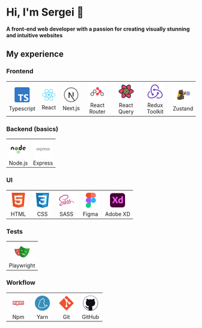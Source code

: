 # Hi, I'm Sergei 👋
<b>A front-end web developer with a passion for creating visually stunning and intuitive websites</b>

## My experience

### Frontend
<table>
  <tr>
    <td align="center">
      <img src="/logos/typescript.svg" width="50" />
      <div>Typescript</div>
    </td>
    <td align="center">
      <img src="/logos/react.svg" width="50" />
      <div>React</div>
    </td>
    <td align="center">
      <img src="/logos/next.svg" width="50" />
      <div>Next.js</div>
    </td>
    <td align="center">
      <img src="/logos/router.svg" width="50" />
      <div>React Router</div>
    </td>
    <td align="center">
      <img src="/logos/query.svg" width="50" />
      <div>React Query</div>
    </td>
    <td align="center">
      <img src="/logos/redux.svg" width="50" />
      <div>Redux Toolkit</div>
    </td>
    <td align="center">
      <img src="/logos/zustand.svg" width="50" />
      <div>Zustand</div>
    </td>
  </tr>
</table>

### Backend (basics)
<table>
  <tr>
    <td align="center">
      <img src="/logos/node.svg" width="50" />
      <div>Node.js</div>
    </td>
    <td align="center">
      <img src="/logos/express.svg" width="50" />
      <div>Express</div>
    </td>
  </tr>
</table>

### UI
<table>
  <tr>
    <td align="center">
      <img src="/logos/html.svg" width="50" />
      <div>HTML</div>
    </td>
    <td align="center">
      <img src="/logos/css.svg" width="50" />
      <div>CSS</div>
    </td>
    <td align="center">
      <img src="/logos/sass.svg" width="50" />
      <div>SASS</div>
    </td>
    <td align="center">
      <img src="/logos/figma.svg" width="50" />
      <div>Figma</div>
    </td>
    <td align="center">
      <img src="/logos/adobe_xd.svg" width="50" />
      <div>Adobe XD</div>
    </td>
  </tr>
</table>

### Tests
<table>
  <tr>
    <td align="center">
      <img src="/logos/playwright.svg" width="50" />
      <div>Playwright</div>
    </td>
  </tr>
</table>

### Workflow
<table>
  <tr>
    <td align="center">
      <img src="/logos/npm.svg" width="50" />
      <div>Npm</div>
    </td>
    <td align="center">
      <img src="/logos/yarn.svg" width="50" />
      <div>Yarn</div>
    </td>
    <td align="center">
      <img src="/logos/git.svg" width="50" />
      <div>Git</div>
    </td>
    <td align="center">
      <img src="/logos/github.svg" width="50" />
      <div>GitHub</div>
    </td>
  </tr>
</table>